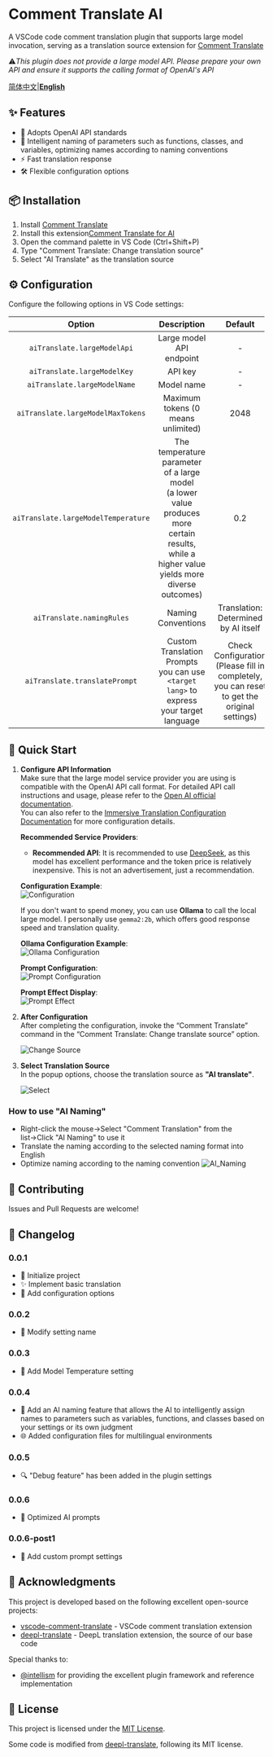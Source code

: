 # Comment Translate AI

A VSCode code comment translation plugin that supports large model invocation, serving as a translation source extension for [Comment Translate](https://marketplace.visualstudio.com/items?itemName=intellsmi.comment-translate)

⚠️*This plugin does not provide a large model API. Please prepare your own API and ensure it supports the calling format of OpenAI's API*

[简体中文](README.md)|[**English**](README_en.md)

## ✨ Features

- 🤖 Adopts OpenAI API standards
- 🎯 Intelligent naming of parameters such as functions, classes, and variables, optimizing names according to naming conventions
- ⚡ Fast translation response
- 🛠️ Flexible configuration options

## 📦 Installation

1. Install [Comment Translate](https://marketplace.visualstudio.com/items?itemName=intellsmi.comment-translate)
2. Install this extension[Comment Translate for AI](https://marketplace.visualstudio.com/items?itemName=Cheng-MaoMao.ai-powered-comment-translate-extension&ssr=false#overview)
3. Open the command palette in VS Code (Ctrl+Shift+P)
4. Type "Comment Translate: Change translation source"
5. Select "AI Translate" as the translation source

## ⚙️ Configuration

Configure the following options in VS Code settings:

|                Option                |                                                                   Description                                                                   |               Default               |
| :-----------------------------------: | :----------------------------------------------------------------------------------------------------------------------------------------------: | :----------------------------------: |
|     `aiTranslate.largeModelApi`     |                                                             Large model API endpoint                                                             |                  -                  |
|     `aiTranslate.largeModelKey`     |                                                                     API key                                                                     |                  -                  |
|    `aiTranslate.largeModelName`    |                                                                    Model name                                                                    |                  -                  |
|  `aiTranslate.largeModelMaxTokens`  |                                                        Maximum tokens (0 means unlimited)                                                        |                 2048                 |
| `aiTranslate.largeModelTemperature` | The temperature parameter of a large model<br />(a lower value produces more certain results, while a higher value yields more diverse outcomes) |                 0.2                 |
|      `aiTranslate.namingRules`      |                                                                Naming Conventions                                                                | Translation: Determined by AI itself |
|`aiTranslate.translatePrompt`|Custom Translation Prompts <br/> you can use `<target lang>` to express your target language|Check Configuration (Please fill in completely, you can reset to get the original settings)|

## 🚀 Quick Start

1. **Configure API Information**  
   Make sure that the large model service provider you are using is compatible with the OpenAI API call format. For detailed API call instructions and usage, please refer to the [Open AI official documentation](https://platform.openai.com/docs/api-reference/chat).  
   You can also refer to the [Immersive Translation Configuration Documentation](https://immersivetranslate.com/zh-Hans/docs/services/ai) for more configuration details.

   **Recommended Service Providers**:
   - **Recommended API**: It is recommended to use [DeepSeek](https://platform.deepseek.com/), as this model has excellent performance and the token price is relatively inexpensive. This is not an advertisement, just a recommendation.

   **Configuration Example**:  
   ![Configuration](./image/setting.png)

   If you don't want to spend money, you can use **Ollama** to call the local large model. I personally use `gemma2:2b`, which offers good response speed and translation quality.

   **Ollama Configuration Example**:  
   ![Ollama Configuration](./image/ollama-setting.png)

   **Prompt Configuration**:  
   ![Prompt Configuration](./image/prompt-setting.png)

   **Prompt Effect Display**:  
   ![Prompt Effect](./image/prompt-setting-show.png)

2. **After Configuration**  
   After completing the configuration, invoke the “Comment Translate” command in the “Comment Translate: Change translate source” option.

   ![Change Source](./image/change.png)

3. **Select Translation Source**  
   In the popup options, choose the translation source as **"AI translate"**.

   ![Select](./image/select.png)


### How to use "AI Naming"

* Right-click the mouse→Select "Comment Translation" from the list→Click "AI Naming" to use it
* Translate the naming according to the selected naming format into English
* Optimize naming according to the naming convention
  ![AI_Naming](./image/AI%20Naming.gif)

## 🤝 Contributing

Issues and Pull Requests are welcome!

## 📝 Changelog

### 0.0.1

- 🎉 Initialize project
- ✨ Implement basic translation
- 🔧 Add configuration options

### 0.0.2

- 🔧 Modify setting name

### 0.0.3

- 🔧 Add Model Temperature setting

### 0.0.4

- 🤖 Add an AI naming feature that allows the AI to intelligently assign names to parameters such as variables, functions, and classes based on your settings or its own judgment
- 🌐 Added configuration files for multilingual environments

### 0.0.5

- 🔍 "Debug feature" has been added in the plugin settings

### 0.0.6

- 🤖 Optimized AI prompts

### 0.0.6-post1

- 🔧 Add custom prompt settings

## 🙏 Acknowledgments

This project is developed based on the following excellent open-source projects:

- [vscode-comment-translate](https://github.com/intellism/vscode-comment-translate) - VSCode comment translation extension
- [deepl-translate](https://github.com/intellism/deepl-translate) - DeepL translation extension, the source of our base code

Special thanks to:

- [@intellism](https://github.com/intellism) for providing the excellent plugin framework and reference implementation

## 📄 License

This project is licensed under the [MIT License](LICENSE).

Some code is modified from [deepl-translate](https://github.com/intellism/deepl-translate), following its MIT license.
